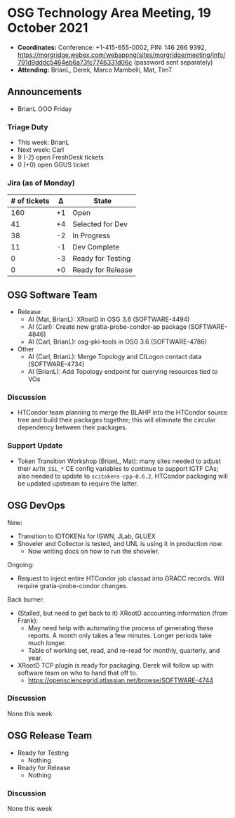 # OSG Technology Area Meeting, 19 October 2021

-   **Coordinates:** Conference: +1-415-655-0002, PIN: 146 266 9392,
    <https://morgridge.webex.com/webappng/sites/morgridge/meeting/info/791d9dddc5464eb6a73fc7746331d06c> (password sent separately)
-   **Attending:** BrianL, Derek, Marco Mambelli, Mat, TimT

## Announcements

- BrianL OOO Friday

### Triage Duty

-   This week: BrianL
-   Next week: Carl
-   9 (-2) open FreshDesk tickets
-   0 (+0) open GGUS ticket

### Jira (as of Monday)

| # of tickets | &Delta; | State             |
|--------------|---------|-------------------|
| 160          | +1      | Open              |
| 41           | +4      | Selected for Dev  |
| 38           | -2      | In Progress       |
| 11           | -1      | Dev Complete      |
| 0            | -3      | Ready for Testing |
| 0            | +0      | Ready for Release |

## OSG Software Team

-   Release
    -   AI (Mat, BrianL): XRootD in OSG 3.6 (SOFTWARE-4494)
    -   AI (Carl): Create new gratia-probe-condor-ap package (SOFTWARE-4846)
    -   AI (Carl, BrianL): osg-pki-tools in OSG 3.6 (SOFTWARE-4786)
-   Other
    -   AI (Carl, BrianL): Merge Topology and CILogon contact data (SOFTWARE-4734)
    -   AI (BrianL): Add Topology endpoint for querying resources tied to VOs

### Discussion

-   HTCondor team planning to merge the BLAHP into the HTCondor source tree and build their packages together;
    this will eliminate the circular dependency between their packages.

### Support Update

-   Token Transition Workshop (BrianL, Mat): many sites needed to adjust their `AUTH_SSL_*` CE config variables
    to continue to support IGTF CAs; also needed to update to `scitokens-cpp-0.6.2`.
    HTCondor packaging will be updated upstream to require the latter.

## OSG DevOps

New:
-   Transition to IDTOKENs for IGWN, JLab, GLUEX
-   Shoveler and Collector is tested, and UNL is using it in production now.
    - Now writing docs on how to run the shoveler.

Ongoing:
-   Request to inject entire HTCondor job classad into GRACC records. Will require gratia-probe-condor changes.  

Back burner:
-   (Stalled, but need to get back to it) XRootD accounting information (from Frank):
    -   May need help with automating the process of generating these reports.  A month only takes a few minutes.  Longer periods take much longer.
    -   Table of working set, read, and re-read for monthly, quarterly, and year.
-   XRootD TCP plugin is ready for packaging.  Derek will follow up with software team on who to hand that off to.
    -   https://opensciencegrid.atlassian.net/browse/SOFTWARE-4744

### Discussion

None this week

## OSG Release Team

-   Ready for Testing
    -   Nothing
-   Ready for Release
    -   Nothing

### Discussion

None this week

